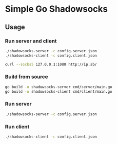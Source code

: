 # Simple Go Shadowsocks

## Usage

### Run server and client

```bash
./shadowsocks-server -c config.server.json 
./shadowsocks-client -c config.client.json

curl --socks5 127.0.0.1:1080 http://ip.sb/
```

### Build from source

```bash
go build -o shadowsocks-server cmd/server/main.go
go build -o shadowsocks-client cmd/client/main.go
```

### Run server

```bash
./shadowsocks-server -c config.server.json
```

### Run client

```bash
./shadowsocks-client -c config.client.json
```